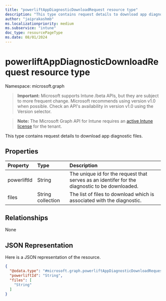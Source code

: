 ```yaml
---
title: "powerliftAppDiagnosticDownloadRequest resource type"
description: "This type contains request details to download app diagnostic files."
author: "jaiprakashmb"
ms.localizationpriority: medium
ms.subservice: "intune"
doc_type: resourcePageType
ms.date: 08/01/2024
---
```


# powerliftAppDiagnosticDownloadRequest resource type

Namespace: microsoft.graph

> **Important:** Microsoft supports Intune /beta APIs, but they are subject to more frequent change. Microsoft recommends using version v1.0 when possible. Check an API's availability in version v1.0 using the Version selector.

> **Note:** The Microsoft Graph API for Intune requires an [active Intune license](https://go.microsoft.com/fwlink/?linkid=839381) for the tenant.

This type contains request details to download app diagnostic files.

## Properties
|Property|Type|Description|
|:---|:---|:---|
|powerliftId|String|The unique id for the request that serves as an identifer for the diagnostic to be downloaded.|
|files|String collection|The list of files to download which is associated with the diagnostic.|

## Relationships
None

## JSON Representation
Here is a JSON representation of the resource.
<!-- {
  "blockType": "resource",
  "@odata.type": "microsoft.graph.powerliftAppDiagnosticDownloadRequest"
}
-->
``` json
{
  "@odata.type": "#microsoft.graph.powerliftAppDiagnosticDownloadRequest",
  "powerliftId": "String",
  "files": [
    "String"
  ]
}
```